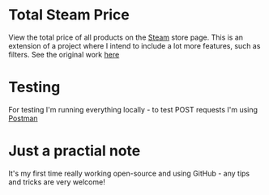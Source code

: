 # Total Steam Price
View the total price of all products on the [Steam](https://store.steampowered.com) store page. This is an extension of a project where I intend to include a lot more features, such as filters. See the original work [here](https://beta.magn0053.dk/steam/steamcompare/totalPrice)


# Testing
For testing I'm running everything locally - to test POST requests I'm using [Postman](https://www.postman.com/)


# Just a practial note
It's my first time really working open-source and using GitHub - any tips and tricks are very welcome!